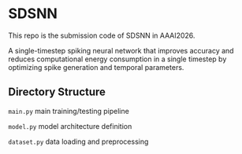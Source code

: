 # SDSNN 
This repo is the submission code of SDSNN in AAAI2026.

A single-timestep spiking neural network that improves accuracy and reduces computational energy consumption in a single timestep by optimizing spike generation and temporal parameters.

## Directory Structure
`main.py`  main training/testing pipeline

`model.py`  model architecture definition

`dataset.py`  data loading and preprocessing

